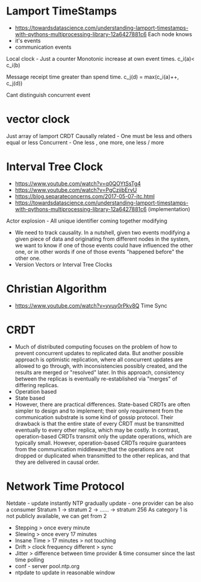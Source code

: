 # Lamport TimeStamps
- https://towardsdatascience.com/understanding-lamport-timestamps-with-pythons-multiprocessing-library-12a6427881c6
Each node knows 
- it's events
- communication events

Local clock - Just a counter
Monotonic increase at own event times.
c_i(a)< c_i(b)

Message receipt time greater than spend time.
c_j(d) = max(c_i(a)++, c_j(d))

Cant distinguish concurrent event

# vector clock
 Just array of lamport
 CRDT
 Causally related - One must be less and others equal or less
 Concurrent - One less , one more, one less / more

# Interval Tree Clock
- https://www.youtube.com/watch?v=q0QOYtSsTg4
- https://www.youtube.com/watch?v=PgCziibErvU 
- https://blog.separateconcerns.com/2017-05-07-itc.html
- https://towardsdatascience.com/understanding-lamport-timestamps-with-pythons-multiprocessing-library-12a6427881c6 (implementation)

Actor explosion - All unique identifier coming together modifying
- We need to track causality. In a nutshell, given two events modifying a given piece of data and originating from different nodes in the system, we want to know if one of those events could have influenced the other one, or in other words if one of those events "happened before" the other one.
- Version Vectors or Interval Tree Clocks

# Christian Algorithm
- https://www.youtube.com/watch?v=yvuy0rPkv8Q
Time Sync

# CRDT
 - Much of distributed computing focuses on the problem of how to prevent concurrent updates to replicated data. But another possible approach is optimistic replication, where all concurrent updates are allowed to go through, with inconsistencies possibly created, and the results are merged or "resolved" later. In this approach, consistency between the replicas is eventually re-established via "merges" of differing replicas.
  - Operation based 
  - State based 
  - However, there are practical differences. State-based CRDTs are often simpler to design and to implement; their only requirement from the communication substrate is some kind of gossip protocol. Their drawback is that the entire state of every CRDT must be transmitted eventually to every other replica, which may be costly. In contrast, operation-based CRDTs transmit only the update operations, which are typically small. However, operation-based CRDTs require guarantees from the communication middleware;that the operations are not dropped or duplicated when transmitted to the other replicas, and that they are delivered in causal order.


# Network Time Protocol
Netdate - update instantly
NTP gradually update - one provider can be also a consumer
Stratum 1 -> stratum 2 -> ...... -> stratum 256
As category 1 is not publicly available, we can get from 2
- Stepping > once every minute
- Slewing > once every 17 minutes
- Insane Time > 17 minutes > not touching
- Drift > clock frequency different > sync
- Jitter >   difference between time provider & time consumer since the last time polling
- conf - server pool.ntp.org
- ntpdate to update in reasonable window
